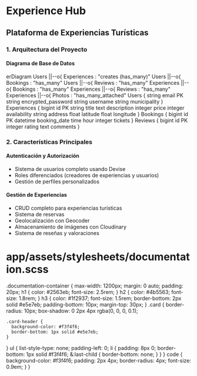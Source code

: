 <div class="documentation-container container mt-5">
  <h1 class="text-center mb-4">Experience Hub</h1>
  <h2 class="text-center mb-5">Plataforma de Experiencias Turísticas</h2>
  <div class="row">
    <div class="col-12">
      <h3 class="mb-4">1. Arquitectura del Proyecto</h3>
      <div class="card mb-4">
        <div class="card-header">
          <h4>Diagrama de Base de Datos</h4>
        </div>
        <div class="card-body">
          <div class="mermaid">
            erDiagram
              Users ||--o{ Experiences : "creates (has_many)"
              Users ||--o{ Bookings : "has_many"
              Users ||--o{ Reviews : "has_many"
              Experiences ||--o{ Bookings : "has_many"
              Experiences ||--o{ Reviews : "has_many"
              Experiences ||--o{ Photos : "has_many_attached"
              Users {
                string email PK
                string encrypted_password
                string username
                string municipality
              }
              Experiences {
                bigint id PK
                string title
                text description
                integer price
                integer availability
                string address
                float latitude
                float longitude
              }
              Bookings {
                bigint id PK
                datetime booking_date
                time hour
                integer tickets
              }
              Reviews {
                bigint id PK
                integer rating
                text comments
              }
          </div>
        </div>
      </div>
      <h3 class="mb-4">2. Características Principales</h3>
      <div class="card mb-4">
        <div class="card-body">
          <h4>Autenticación y Autorización</h4>
          <ul>
            <li>Sistema de usuarios completo usando Devise</li>
            <li>Roles diferenciados (creadores de experiencias y usuarios)</li>
            <li>Gestión de perfiles personalizados</li>
          </ul>
          <h4>Gestión de Experiencias</h4>
          <ul>
            <li>CRUD completo para experiencias turísticas</li>
            <li>Sistema de reservas</li>
            <li>Geolocalización con Geocoder</li>
            <li>Almacenamiento de imágenes con Cloudinary</li>
            <li>Sistema de reseñas y valoraciones</li>
          </ul>
        </div>
      </div>
      <!-- Continúa con las demás secciones siguiendo el mismo patrón -->
    </div>
  </div>
</div>

# app/assets/stylesheets/documentation.scss
.documentation-container {
  max-width: 1200px;
  margin: 0 auto;
  padding: 20px;
  h1 {
    color: #2563eb;
    font-size: 2.5rem;
  }
  h2 {
    color: #4b5563;
    font-size: 1.8rem;
  }
  h3 {
    color: #1f2937;
    font-size: 1.5rem;
    border-bottom: 2px solid #e5e7eb;
    padding-bottom: 10px;
    margin-top: 30px;
  }
  .card {
    border-radius: 10px;
    box-shadow: 0 2px 4px rgba(0, 0, 0, 0.1);

    .card-header {
      background-color: #f3f4f6;
      border-bottom: 1px solid #e5e7eb;
    }
  }
  ul {
    list-style-type: none;
    padding-left: 0;
    li {
      padding: 8px 0;
      border-bottom: 1px solid #f3f4f6;
      &:last-child {
        border-bottom: none;
      }
    }
  }
  code {
    background-color: #f3f4f6;
    padding: 2px 4px;
    border-radius: 4px;
    font-size: 0.9em;
  }
}
